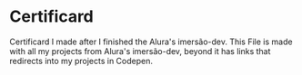 # Certificard
Certificard I made after I finished the Alura's imersão-dev.
This File is made with all my projects from Alura's imersão-dev, beyond it has links that redirects into my projects in Codepen.
